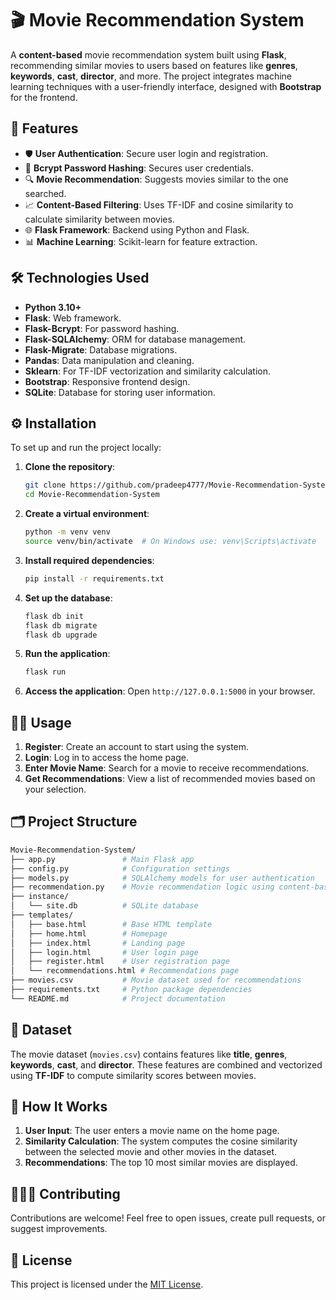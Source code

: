 # 🎬 Movie Recommendation System

A **content-based** movie recommendation system built using **Flask**, recommending similar movies to users based on features like **genres**, **keywords**, **cast**, **director**, and more. The project integrates machine learning techniques with a user-friendly interface, designed with **Bootstrap** for the frontend.

## 🚀 Features

- 🛡️ **User Authentication**: Secure user login and registration.
- 🔑 **Bcrypt Password Hashing**: Secures user credentials.
- 🔍 **Movie Recommendation**: Suggests movies similar to the one searched.
- 📈 **Content-Based Filtering**: Uses TF-IDF and cosine similarity to calculate similarity between movies.
- 🌐 **Flask Framework**: Backend using Python and Flask.
- 📊 **Machine Learning**: Scikit-learn for feature extraction.

## 🛠️ Technologies Used

- **Python 3.10+**
- **Flask**: Web framework.
- **Flask-Bcrypt**: For password hashing.
- **Flask-SQLAlchemy**: ORM for database management.
- **Flask-Migrate**: Database migrations.
- **Pandas**: Data manipulation and cleaning.
- **Sklearn**: For TF-IDF vectorization and similarity calculation.
- **Bootstrap**: Responsive frontend design.
- **SQLite**: Database for storing user information.

## ⚙️ Installation

To set up and run the project locally:

1. **Clone the repository**:
    ```bash
    git clone https://github.com/pradeep4777/Movie-Recommendation-System.git
    cd Movie-Recommendation-System
    ```

2. **Create a virtual environment**:
    ```bash
    python -m venv venv
    source venv/bin/activate  # On Windows use: venv\Scripts\activate
    ```

3. **Install required dependencies**:
    ```bash
    pip install -r requirements.txt
    ```

4. **Set up the database**:
    ```bash
    flask db init
    flask db migrate
    flask db upgrade
    ```

5. **Run the application**:
    ```bash
    flask run
    ```

6. **Access the application**:
   Open `http://127.0.0.1:5000` in your browser.

## 🧑‍💻 Usage

1. **Register**: Create an account to start using the system.
2. **Login**: Log in to access the home page.
3. **Enter Movie Name**: Search for a movie to receive recommendations.
4. **Get Recommendations**: View a list of recommended movies based on your selection.

## 🗂️ Project Structure

```bash
Movie-Recommendation-System/
├── app.py               # Main Flask app
├── config.py            # Configuration settings
├── models.py            # SQLAlchemy models for user authentication
├── recommendation.py    # Movie recommendation logic using content-based filtering
├── instance/
│   └── site.db          # SQLite database
├── templates/
│   ├── base.html        # Base HTML template
│   ├── home.html        # Homepage
│   ├── index.html       # Landing page
│   ├── login.html       # User login page
│   ├── register.html    # User registration page
│   └── recommendations.html # Recommendations page
├── movies.csv           # Movie dataset used for recommendations
├── requirements.txt     # Python package dependencies
└── README.md            # Project documentation
 ```

## 📂 Dataset

The movie dataset (`movies.csv`) contains features like **title**, **genres**, **keywords**, **cast**, and **director**. These features are combined and vectorized using **TF-IDF** to compute similarity scores between movies.

## 🧠 How It Works

1. **User Input**: The user enters a movie name on the home page.
2. **Similarity Calculation**: The system computes the cosine similarity between the selected movie and other movies in the dataset.
3. **Recommendations**: The top 10 most similar movies are displayed.

## 🧑‍🤝‍🧑 Contributing

Contributions are welcome! Feel free to open issues, create pull requests, or suggest improvements.

## 📄 License

This project is licensed under the [MIT License](LICENSE).

